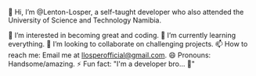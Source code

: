 👋 Hi, I’m @Lenton-Losper, a self-taught developer who also attended the University of Science and Technology Namibia.

👀 I’m interested in becoming great and coding.
🌱 I’m currently learning everything.
💞️ I’m looking to collaborate on challenging projects.
📫 How to reach me: Email me at llosperofficial@gmail.com.
😄 Pronouns: Handsome/amazing.
⚡ Fun fact: "I'm a developer bro... 🚀"



